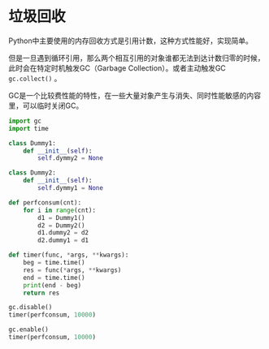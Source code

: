 垃圾回收
================================================================================

Python中主要使用的内存回收方式是引用计数，这种方式性能好，实现简单。

但是一旦遇到循环引用，那么两个相互引用的对象谁都无法到达计数归零的时候，此时会在特定时机触发GC（Garbage Collection）。或者主动触发GC `gc.collect()` 。

GC是一个比较费性能的特性，在一些大量对象产生与消失、同时性能敏感的内容里，可以临时关闭GC。

```python
import gc
import time

class Dummy1:
    def __init__(self):
        self.dymmy2 = None

class Dummy2:
    def __init__(self):
        self.dymmy1 = None

def perfconsum(cnt):
    for i in range(cnt):
        d1 = Dummy1()
        d2 = Dummy2()
        d1.dummy2 = d2
        d2.dummy1 = d1

def timer(func, *args, **kwargs):
    beg = time.time()
    res = func(*args, **kwargs)
    end = time.time()
    print(end - beg)
    return res

gc.disable()
timer(perfconsum, 10000)

gc.enable()
timer(perfconsum, 10000)
```
